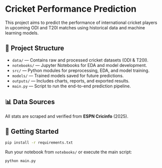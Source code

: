 # Cricket Performance Prediction

This project aims to predict the performance of international cricket players in upcoming ODI and T20I matches using historical data and machine learning models.

## 📁 Project Structure

- `data/` — Contains raw and processed cricket datasets (ODI & T20I).
- `notebooks/` — Jupyter Notebooks for EDA and model development.
- `src/` — Python modules for preprocessing, EDA, and model training.
- `models/` — Trained models saved for future predictions.
- `outputs/` — Includes charts, reports, and exported results.
- `main.py` — Script to run the end-to-end prediction pipeline.

## 📊 Data Sources

All stats are scraped and verified from **ESPN Cricinfo** (2025).

## 🚀 Getting Started

```bash
pip install -r requirements.txt
```

Run your notebook from `notebooks/` or execute the main script:

```bash
python main.py
```
